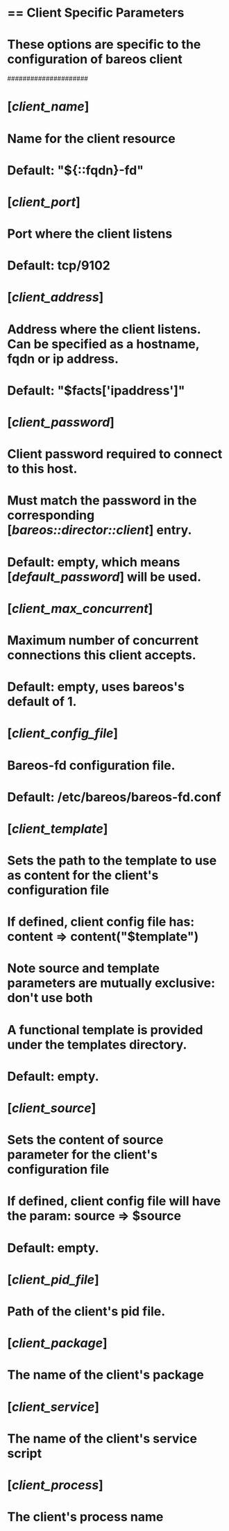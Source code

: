 # == Client Specific Parameters
#
# These options are specific to the configuration of bareos client
#####################
#
# [*client_name*]
#   Name for the client resource
#   Default: "${::fqdn}-fd"
#
# [*client_port*]
#   Port where the client listens
#   Default: tcp/9102
#
# [*client_address*]
#   Address where the client listens. Can be specified as a hostname, fqdn or ip address.
#   Default: "$facts['ipaddress']"
#
# [*client_password*]
#   Client password required to connect to this host.
#   Must match the password in the corresponding [*bareos::director::client*] entry.
#   Default: empty, which means [*default_password*] will be used.
#
# [*client_max_concurrent*]
#   Maximum number of concurrent connections this client accepts.
#   Default: empty, uses bareos's default of 1.
#
# [*client_config_file*]
#   Bareos-fd configuration file. 
#   Default: /etc/bareos/bareos-fd.conf
#
# [*client_template*]
#   Sets the path to the template to use as content for the client's configuration file
#   If defined, client config file has: content => content("$template")
#   Note source and template parameters are mutually exclusive: don't use both
#   A functional template is provided under the templates directory.
#   Default: empty.
#   
# [*client_source*]
#   Sets the content of source parameter for the client's configuration file
#   If defined, client config file will have the param: source => $source
#   Default: empty.
#
# [*client_pid_file*]
#   Path of the client's pid file. 
#
# [*client_package*]
#   The name of the client's package
#
# [*client_service*]
#   The name of the client's service script
#
# [*client_process*]
#   The client's process name
